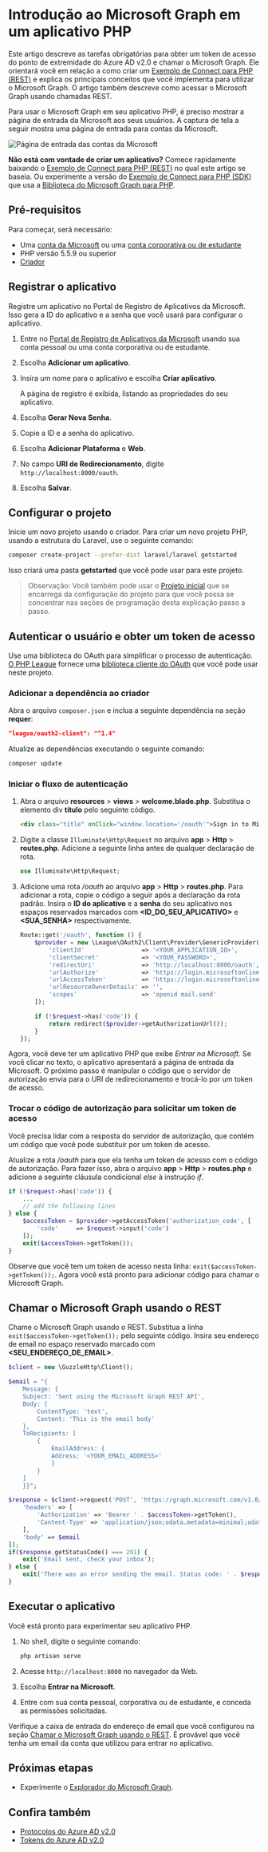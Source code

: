 # <a name="get-started-with-microsoft-graph-in-a-php-app"></a>Introdução ao Microsoft Graph em um aplicativo PHP

Este artigo descreve as tarefas obrigatórias para obter um token de acesso do ponto de extremidade do Azure AD v2.0 e chamar o Microsoft Graph. Ele orientará você em relação a como criar um [Exemplo de Connect para PHP (REST)](https://github.com/microsoftgraph/php-connect-rest-sample) e explica os principais conceitos que você implementa para utilizar o Microsoft Graph. O artigo também descreve como acessar o Microsoft Graph usando chamadas REST.

Para usar o Microsoft Graph em seu aplicativo PHP, é preciso mostrar a página de entrada da Microsoft aos seus usuários. A captura de tela a seguir mostra uma página de entrada para contas da Microsoft.

![Página de entrada das contas da Microsoft](images/MicrosoftSignIn.png)

**Não está com vontade de criar um aplicativo?** Comece rapidamente baixando o [Exemplo de Connect para PHP (REST)](https://github.com/microsoftgraph/php-connect-rest-sample) no qual este artigo se baseia. Ou experimente a versão do [Exemplo de Connect para PHP (SDK)](https://github.com/microsoftgraph/php-connect-sample) que usa a [Biblioteca do Microsoft Graph para PHP](https://github.com/microsoftgraph/msgraph-sdk-php).


## <a name="prerequisites"></a>Pré-requisitos

Para começar, será necessário: 

- Uma [conta da Microsoft](https://www.outlook.com/) ou uma [conta corporativa ou de estudante](https://docs.microsoft.com/en-us/office/developer-program/office-365-developer-program-faq#account-types)
- PHP versão 5.5.9 ou superior
- [Criador](https://getcomposer.org/)


## <a name="register-the-application"></a>Registrar o aplicativo
Registre um aplicativo no Portal de Registro de Aplicativos da Microsoft. Isso gera a ID do aplicativo e a senha que você usará para configurar o aplicativo.

1. Entre no [Portal de Registro de Aplicativos da Microsoft](https://apps.dev.microsoft.com/) usando sua conta pessoal ou uma conta corporativa ou de estudante.

2. Escolha **Adicionar um aplicativo**.

3. Insira um nome para o aplicativo e escolha **Criar aplicativo**. 
    
    A página de registro é exibida, listando as propriedades do seu aplicativo.

4. Escolha **Gerar Nova Senha**.

5. Copie a ID e a senha do aplicativo.

6. Escolha **Adicionar Plataforma** e **Web**.

7. No campo **URI de Redirecionamento**, digite `http://localhost:8000/oauth`.

8. Escolha **Salvar**.


## <a name="configure-the-project"></a>Configurar o projeto

Inicie um novo projeto usando o criador. Para criar um novo projeto PHP, usando a estrutura do Laravel, use o seguinte comando:

```bash
composer create-project --prefer-dist laravel/laravel getstarted
```
 
Isso criará uma pasta **getstarted** que você pode usar para este projeto.

> Observação: Você também pode usar o [Projeto inicial](https://github.com/microsoftgraph/php-connect-rest-sample/tree/master/starter-project) que se encarrega da configuração do projeto para que você possa se concentrar nas seções de programação desta explicação passo a passo.

## <a name="authenticate-the-user-and-get-an-access-token"></a>Autenticar o usuário e obter um token de acesso
Use uma biblioteca do OAuth para simplificar o processo de autenticação. [O PHP League](http://thephpleague.com/) fornece uma [biblioteca cliente do OAuth](https://github.com/thephpleague/oauth2-client) que você pode usar neste projeto.

### <a name="add-the-dependency-to-composer"></a>Adicionar a dependência ao criador

Abra o arquivo `composer.json` e inclua a seguinte dependência na seção **requer**:

```json
"league/oauth2-client": "^1.4"
```

Atualize as dependências executando o seguinte comando:

```bash
composer update
```

### <a name="start-the-authentication-flow"></a>Iniciar o fluxo de autenticação

1. Abra o arquivo **resources** > **views** > **welcome.blade.php**. Substitua o elemento div **título** pelo seguinte código.
    ```html
    <div class="title" onClick="window.location='/oauth'">Sign in to Microsoft</div>
    ```
    
2. Digite a classe `Illuminate\Http\Request` no arquivo **app** > **Http** > **routes.php**. Adicione a seguinte linha antes de qualquer declaração de rota.
    ```php
    use Illuminate\Http\Request;
    ```
    
3. Adicione uma rota */oauth* ao arquivo **app** > **Http** > **routes.php**. Para adicionar a rota, copie o código a seguir após a declaração da rota padrão. Insira o **ID do aplicativo** e a **senha** do seu aplicativo nos espaços reservados marcados com **\<ID_DO_SEU_APLICATIVO\>** e **\<SUA_SENHA\>** respectivamente.
    ```php
    Route::get('/oauth', function () {
        $provider = new \League\OAuth2\Client\Provider\GenericProvider([
            'clientId'                => '<YOUR_APPLICATION_ID>',
            'clientSecret'            => '<YOUR_PASSWORD>',
            'redirectUri'             => 'http://localhost:8000/oauth',
            'urlAuthorize'            => 'https://login.microsoftonline.com/common/oauth2/v2.0/authorize',
            'urlAccessToken'          => 'https://login.microsoftonline.com/common/oauth2/v2.0/token',
            'urlResourceOwnerDetails' => '',
            'scopes'                  => 'openid mail.send'
        ]);

        if (!$request->has('code')) {
            return redirect($provider->getAuthorizationUrl());
        }
    });
    ```
    
Agora, você deve ter um aplicativo PHP que exibe *Entrar na Microsoft*. Se você clicar no texto, o aplicativo apresentará a página de entrada da Microsoft. O próximo passo é manipular o código que o servidor de autorização envia para o URI de redirecionamento e trocá-lo por um token de acesso.

### <a name="exchange-the-authorization-code-for-an-access-token"></a>Trocar o código de autorização para solicitar um token de acesso

Você precisa lidar com a resposta do servidor de autorização, que contém um código que você pode substituir por um token de acesso.

Atualize a rota */oauth* para que ela tenha um token de acesso com o código de autorização. Para fazer isso, abra o arquivo **app** > **Http** > **routes.php** e adicione a seguinte cláusula condicional *else* à instrução *if*.

```php
if (!$request->has('code')) {
    ...
    // add the following lines
} else {
    $accessToken = $provider->getAccessToken('authorization_code', [
        'code'     => $request->input('code')
    ]);
    exit($accessToken->getToken());
}
```
    
Observe que você tem um token de acesso nesta linha: `exit($accessToken->getToken());`. Agora você está pronto para adicionar código para chamar o Microsoft Graph. 

## <a name="call-microsoft-graph-using-rest"></a>Chamar o Microsoft Graph usando o REST
Chame o Microsoft Graph usando o REST. Substitua a linha `exit($accessToken->getToken());` pelo seguinte código. Insira seu endereço de email no espaço reservado marcado com **\<SEU_ENDEREÇO_DE_EMAIL\>**.

```php
$client = new \GuzzleHttp\Client();

$email = "{
    Message: {
    Subject: 'Sent using the Microsoft Graph REST API',
    Body: {
        ContentType: 'text',
        Content: 'This is the email body'
    },
    ToRecipients: [
        {
            EmailAddress: {
            Address: '<YOUR_EMAIL_ADDRESS>'
            }
        }
    ]
    }}";

$response = $client->request('POST', 'https://graph.microsoft.com/v1.0/me/sendmail', [
    'headers' => [
        'Authorization' => 'Bearer ' . $accessToken->getToken(),
        'Content-Type' => 'application/json;odata.metadata=minimal;odata.streaming=true'
    ],
    'body' => $email
]);
if($response.getStatusCode() === 201) {
    exit('Email sent, check your inbox');
} else {
    exit('There was an error sending the email. Status code: ' . $response.getStatusCode());
}
```

## <a name="run-the-app"></a>Executar o aplicativo
Você está pronto para experimentar seu aplicativo PHP.

1. No shell, digite o seguinte comando:
    ```bash
    php artisan serve
    ```
    
2. Acesse `http://localhost:8000` no navegador da Web.
3. Escolha **Entrar na Microsoft**.
4. Entre com sua conta pessoal, corporativa ou de estudante, e conceda as permissões solicitadas.

Verifique a caixa de entrada do endereço de email que você configurou na seção [Chamar o Microsoft Graph usando o REST](#call-microsoft-graph-using-rest). É provável que você tenha um email da conta que utilizou para entrar no aplicativo.

## <a name="next-steps"></a>Próximas etapas
- Experimente o [Explorador do Microsoft Graph](https://developer.microsoft.com/graph/graph-explorer).


## <a name="see-also"></a>Confira também
* [Protocolos do Azure AD v2.0](https://azure.microsoft.com/en-us/documentation/articles/active-directory-v2-protocols/)
* [Tokens do Azure AD v2.0](https://azure.microsoft.com/en-us/documentation/articles/active-directory-v2-tokens/)

